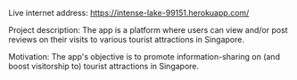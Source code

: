 Live internet address: https://intense-lake-99151.herokuapp.com/

Project description: The app is a platform where users can view and/or post reviews on their visits to various tourist attractions in Singapore.

Motivation: The app's objective is to promote information-sharing on (and boost visitorship to) tourist attractions in Singapore.
